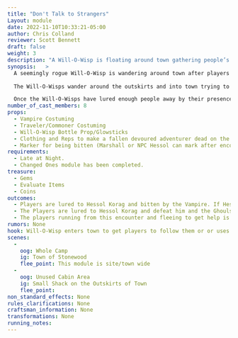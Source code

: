 ```yaml
---
title: "Don't Talk to Strangers"
Layout: module
date: 2022-11-10T10:33:21-05:00
author: Chris Colland
reviewer: Scott Bennett
draft: false
weight: 3
description: "A Will-O-Wisp is floating around town gathering people’s attention to take them on a journey they will not soon forget…"
synopsis:   >
  A seemingly rogue Will-O-Wisp is wandering around town after players start settling in for the night after dealing with The Changed Ones. This Will-O-Wisp has an agenda unlike most Will-O-Wisps floating around the lands at night. The Will-O-Wisp has a magical tree it calls home with its fellow Wisps, but Hessol Korag the Vampire has threatened to destroy this tree with a Cold Iron Axe if the Wisps do not do its bidding. 
  
  The Will-O-Wisps wander around the outskirts and into town trying to gather as many people as possible to lure to Hessol Korag’s blood feast. The self-proclaimed Vampire Prince Hessol has been working on replenishing his feeding stock and with a huge disruption in town with fresh blood he plans to do just that!  

  Once the Will-O-Wisps have lured enough people away by their presence or by Arcane Charming them and commanding them to “Follow Me” the Wisps will return to Hessol with his newly converted Ghouls to feast upon them after a fresh bite. Hessol and the 5 Ghouls are waiting in an ambush near unused cabins down the other side of town for the new arrivals to the blood feast. 
number_of_cast_members: 8
props: 
  - Vampire Costuming
  - Traveler/Commoner Costuming
  - Will-O-Wisp Bottle Prop/Glowsticks
  - Clothing and Reps to make a fallen devoured adventurer dead on the ground
  - Marker for being bitten (Marshall or NPC Hessol can mark after encounter is over)
requirements:
  - Late at Night.
  - Changed Ones module has been completed.
treasure: 
  - Gems
  - Evaluate Items
  - Coins
outcomes: 
  - Players are lured to Hessol Korag and bitten by the Vampire. If Hessol marks at least 3 people, he will retreat into the night and will return next event. 
  - The Players are lured to Hessol Korag and defeat him and the Ghouls. 
  - The players running from this encounter and fleeing to get help is completely valid.
rumors: None
hook: Will-O-Wisp enters town to get players to follow them or or uses Arcane Charm and commands Follow me.
scenes: 
  - 
    oog: Whole Camp
    ig: Town of Stonewood
    flee_point: This module is site/town wide
  - 
    oog: Unused Cabin Area
    ig: Small Shack on the Outskirts of Town
    flee_point: 
non_standard_effects: None
rules_clarifications: None
craftsman_information: None
transformations: None
running_notes: 
---
```


